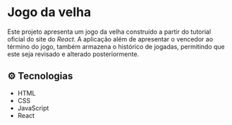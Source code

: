 # Jogo da velha

Este projeto apresenta um jogo da velha construído a partir do tutorial oficial do site do *React*. A aplicação além de apresentar o vencedor ao término do jogo, também armazena o histórico de jogadas, permitindo que este seja revisado e alterado posteriormente.

## :gear: Tecnologias

- HTML
- CSS
- JavaScript
- React

